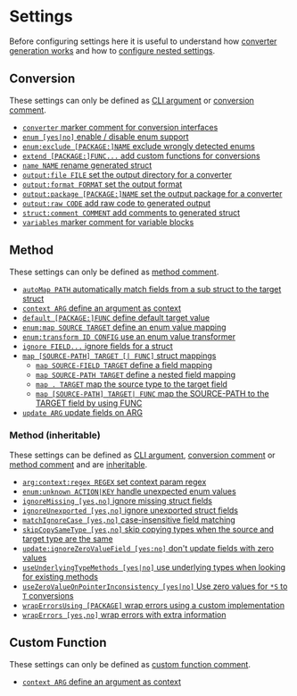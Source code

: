# Settings

Before configuring settings here it is useful to understand how [converter
generation works](../explanation/generation.md) and how to [configure nested
settings](../guide/configure-nested.md).

## Conversion

These settings can only be defined as [CLI argument](./define-settings.md#cli) or
[conversion comment](./define-settings.md#conversion).

- [`converter` marker comment for conversion interfaces](./converter.md)
- [`enum [yes|no]` enable / disable enum support](./enum.md#enum-detect)
- [`enum:exclude [PACKAGE:]NAME` exclude wrongly detected enums](./enum.md#enum-exclude)
- [`extend [PACKAGE:]FUNC...` add custom functions for conversions](./extend.md)
- [`name NAME` rename generated struct](./name.md)
- [`output:file FILE` set the output directory for a converter](./output.md#output-file)
- [`output:format FORMAT` set the output format](./output.md#output-format)
- [`output:package [PACKAGE:]NAME` set the output package for a converter](./output.md#output-package)
- [`output:raw CODE` add raw code to generated output](./output.md#output-raw-code)
- [`struct:comment COMMENT` add comments to generated struct](./struct.md#struct-comment-comment)
- [`variables` marker comment for variable blocks](./variables.md)

## Method

These settings can only be defined as [method comment](./define-settings.md#method).

- [`autoMap PATH` automatically match fields from a sub struct to the target struct](./autoMap.md)
- [`context ARG` define an argument as context](./context.md)
- [`default [PACKAGE:]FUNC` define default target value](./default.md)
- [`enum:map SOURCE TARGET` define an enum value mapping](./enum.md#enum-map-source-target)
- [`enum:transform ID CONFIG` use an enum value transformer](./enum.md#enum-transform-id-config)
- [`ignore FIELD...` ignore fields for a struct](./ignore.md)
- [`map [SOURCE-PATH] TARGET [| FUNC]` struct mappings](./map.md)
  - [`map SOURCE-FIELD TARGET` define a field mapping](./map.md#map-source-field-target)
  - [`map SOURCE-PATH TARGET` define a nested field mapping](./map.md#map-source-path-target)
  - [`map . TARGET` map the source type to the target field](./map.md#map-dot-target)
  - [`map [SOURCE-PATH] TARGET| FUNC` map the SOURCE-PATH to the TARGET field by
    using FUNC](./map.md#map-source-path-target-func)
- [`update ARG` update fields on ARG](./update.md)


### Method (inheritable)

These settings can be defined as [CLI argument](./define-settings.md#cli),
[conversion comment](./define-settings.md#conversion) or
[method comment](./define-settings.md#method) and are
[inheritable](./define-settings.md#inheritance).

- [`arg:context:regex REGEX` set context param regex](./arg.md#arg-context-regex)
- [`enum:unknown ACTION|KEY` handle unexpected enum values](./enum.md#enum-unknown-action)
- [`ignoreMissing [yes,no]` ignore missing struct fields](./ignoreMissing.md) 
- [`ignoreUnexported [yes,no]` ignore unexported struct fields](./ignoreUnexported.md)
- [`matchIgnoreCase [yes,no]` case-insensitive field matching](./matchIgnoreCase.md)
- [`skipCopySameType [yes,no]` skip copying types when the source and target type are the same](./skipCopySameType.md)
- [`update:ignoreZeroValueField [yes:no]` don't update fields with zero values](./update.md#update-ignorezerovaluefield-yes-no)
- [`useUnderlyingTypeMethods [yes|no]` use underlying types when looking for existing methods](./useUnderlyingTypeMethods.md)
- [`useZeroValueOnPointerInconsistency [yes|no]` Use zero values for `*S` to `T` conversions](./useZeroValueOnPointerInconsistency.md)
- [`wrapErrorsUsing [PACKAGE]` wrap errors using a custom implementation](./wrapErrorsUsing.md)
- [`wrapErrors [yes,no]` wrap errors with extra information](./wrapErrors.md)

## Custom Function

These settings can only be defined as [custom function comment](./define-settings.md#custom-function).

- [`context ARG` define an argument as context](./context.md)
